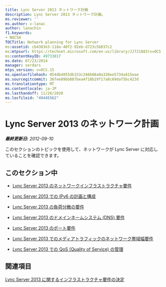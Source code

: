 ```yaml
---
title: Lync Server 2013 ネットワーク計画
description: Lync Server 2013 ネットワーク計画。
ms.reviewer: ''
ms.author: v-lanac
author: lanachin
f1.keywords:
- NOCSH
TOCTitle: Network planning for Lync Server
ms:assetid: cb4383e3-118a-40f2-92eb-d723c5b037c2
ms:mtpsurl: https://technet.microsoft.com/en-us/library/JJ721883(v=OCS.15)
ms:contentKeyID: 49733817
ms.date: 07/23/2014
manager: serdars
mtps_version: v=OCS.15
ms.openlocfilehash: 054db4855db153c346b88a0a320ee5734a415eae
ms.sourcegitcommit: 36fee89bb887bea4f18b19f17a8c69daf5bc423d
ms.translationtype: MT
ms.contentlocale: ja-JP
ms.lasthandoff: 11/26/2020
ms.locfileid: "49445562"
---
```

# <a name="network-planning-for-lync-server-2013"></a>Lync Server 2013 のネットワーク計画

<div data-xmlns="http://www.w3.org/1999/xhtml">

<div class="topic" data-xmlns="http://www.w3.org/1999/xhtml" data-msxsl="urn:schemas-microsoft-com:xslt" data-cs="https://msdn.microsoft.com/">

<div data-asp="https://msdn2.microsoft.com/asp">



</div>

<div id="mainSection">

<div id="mainBody">

<span> </span>

_**最終更新日:** 2012-09-10_

このセクションのトピックを使用して、ネットワークが Lync Server に対応していることを確認できます。

<div>

## <a name="in-this-section"></a>このセクション中

  - [Lync Server 2013 のネットワークインフラストラクチャ要件](lync-server-2013-network-infrastructure-requirements.md)

  - [Lync Server 2013 での IPv6 の計画と構成](lync-server-2013-planning-for-and-configuring-ipv6.md)

  - [Lync Server 2013 の負荷分散の要件](lync-server-2013-load-balancing-requirements.md)

  - [Lync Server 2013 のドメインネームシステム (DNS) 要件](lync-server-2013-domain-name-system-dns-requirements.md)

  - [Lync Server 2013 のポート要件](lync-server-2013-port-requirements.md)

  - [Lync Server 2013 でのメディアトラフィックのネットワーク帯域幅要件](lync-server-2013-network-bandwidth-requirements-for-media-traffic.md)

  - [Lync Server 2013 での QoS (Quality of Service) の管理](lync-server-2013-managing-quality-of-service-qos.md)

</div>

<div>

## <a name="see-also"></a>関連項目


[Lync Server 2013 に関するインフラストラクチャ要件の決定](lync-server-2013-determining-your-infrastructure-requirements.md)  
  

</div>

</div>

<span> </span>

</div>

</div>

</div>

